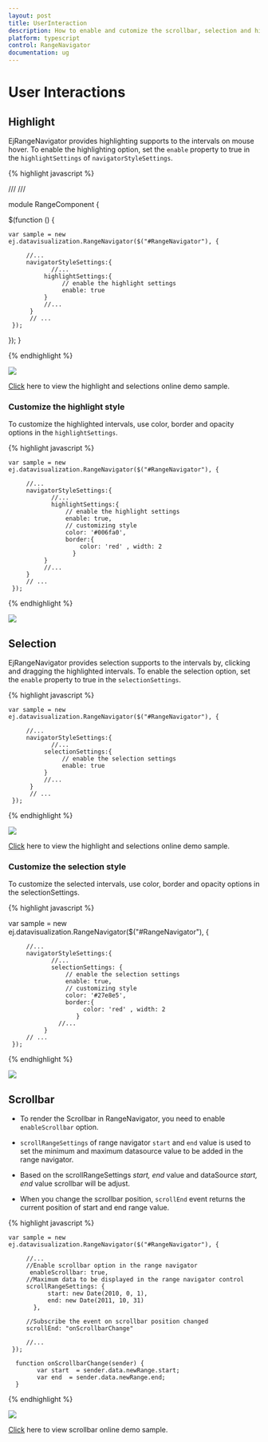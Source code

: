 ```yaml
---
layout: post
title: UserInteraction
description: How to enable and cutomize the scrollbar, selection and highlighting in Essential typescript RangeNavigator.
platform: typescript
control: RangeNavigator
documentation: ug
---
```


# User Interactions

## Highlight

EjRangeNavigator provides highlighting supports to the intervals on mouse hover. To enable the highlighting option, set the `enable` property to true in the `highlightSettings` of `navigatorStyleSettings`.

{% highlight javascript %}

/// <reference path="../tsfiles/jquery.d.ts"></reference>
/// <reference path="../tsfiles/ej.web.all.d.ts"></reference>

module RangeComponent {

 $(function () {

    var sample = new ej.datavisualization.RangeNavigator($("#RangeNavigator"), { 
     
         //...   
         navigatorStyleSettings:{
                //...        
              highlightSettings:{
                   // enable the highlight settings
                   enable: true                                
              }    
              //...
          }
          // ...             
     });

 });
}

{% endhighlight %}


![](User-Interactions_images/User-Interactions_img1.png) 


[Click](https://ej2.syncfusion.com/home/#!/azure/rangenavigator/highlight) here to view the highlight and selections online demo sample.

### Customize the highlight style

To customize the highlighted intervals, use color, border and opacity options in the `highlightSettings`.

{% highlight javascript %}

    var sample = new ej.datavisualization.RangeNavigator($("#RangeNavigator"), { 
     
         //...   
         navigatorStyleSettings:{
                //...        
                highlightSettings:{
                    // enable the highlight settings
                    enable: true,         
                    // customizing style
                    color: '#006fa0',       
                    border:{
                        color: 'red' , width: 2
                      }        
              }
              //...
         }
         // ...             
     });


{% endhighlight %}

![](User-Interactions_images/User-Interactions_img2.png)


## Selection

EjRangeNavigator provides selection supports to the intervals by, clicking and dragging the highlighted intervals. To enable the selection option, set the `enable` property to true in the `selectionSettings`.

{% highlight javascript %}

    var sample = new ej.datavisualization.RangeNavigator($("#RangeNavigator"), {
     
         //...   
         navigatorStyleSettings:{
                //...        
              selectionSettings:{
                   // enable the selection settings
                   enable: true                                
              }    
              //...
          }
          // ...             
     });

{% endhighlight %}


![](User-Interactions_images/User-Interactions_img3.png) 


[Click](https://ej2.syncfusion.com/home/#!/azure/rangenavigator/highlight) here to view the highlight and selections online demo sample.

### Customize the selection style

To customize the selected intervals, use color, border and opacity options in the selectionSettings.

{% highlight javascript %}

   var sample = new ej.datavisualization.RangeNavigator($("#RangeNavigator"), { 
     
         //...   
         navigatorStyleSettings:{
                //...        
                selectionSettings: {
                    // enable the selection settings
                    enable: true,         
                    // customizing style
                    color: '#27e8e5',       
                    border:{
                         color: 'red' , width: 2
                       }
                  //...
              }
         // ...             
     });


{% endhighlight %}

![](User-Interactions_images/User-Interactions_img4.png)


## Scrollbar

* To render the Scrollbar in RangeNavigator, you need to enable `enableScrollbar` option.
 
* `scrollRangeSettings` of  range navigator `start` and `end` value is used to set the minimum and maximum datasource value to be added in the range navigator.
 
* Based on the scrollRangeSettings *start, end* value and dataSource *start, end* value scrollbar will be adjust.

* When you change the scrollbar position, `scrollEnd` event returns the current position of start and end range value.

{% highlight javascript %}

    var sample = new ej.datavisualization.RangeNavigator($("#RangeNavigator"), {
          
         //...
         //Enable scrollbar option in the range navigator
          enableScrollbar: true,
         //Maximum data to be displayed in the range navigator control
         scrollRangeSettings: {
               start: new Date(2010, 0, 1),
               end: new Date(2011, 10, 31)
           },
           
         //Subscribe the event on scrollbar position changed           
         scrollEnd: "onScrollbarChange"
         
         //...
     });

      function onScrollbarChange(sender) {
            var start  = sender.data.newRange.start;
            var end  = sender.data.newRange.end;
      }

{% endhighlight %}

![](User-Interactions_images/User-Interactions_img5.png)

[Click](https://ej2.syncfusion.com/home/#!/azure/rangenavigator/scrollbar) here to view scrollbar online demo sample.